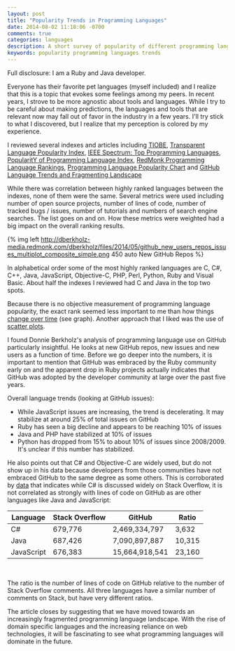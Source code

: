 ```yaml
---
layout: post
title: "Popularity Trends in Programming Languages"
date: 2014-08-02 11:18:06 -0700
comments: true
categories: languages
description: A short survey of popularity of different programming languages
keywords: popularity programming languages trends
---
```

Full disclosure: I am a Ruby and Java developer. 

Everyone has their favorite pet languages (myself included) and I realize that this is a topic that evokes some feelings among my peers. In recent years, I strove to be more agnostic about tools and languages. While I try to be careful about making predictions, the languages and tools that are relevant now may fall out of favor in the industry in a few years. I'll try stick to what I discovered, but I realize that my perception is colored by my experience.

I reviewed several indexes and articles including [TIOBE](http://www.tiobe.com/index.php/content/paperinfo/tpci/index.html), [Transparent Language Popularity Index](http://lang-index.sourceforge.net/), [IEEE Spectrum: Top Programming Languages](http://spectrum.ieee.org/static/interactive-the-top-programming-languages), [PopularitY of Programming Language Index](https://sites.google.com/site/pydatalog/pypl/PyPL-PopularitY-of-Programming-Language), [RedMonk Programming Language Rankings](http://redmonk.com/sogrady/2014/01/22/language-rankings-1-14/), [Programming Language Popularity Chart](http://langpop.corger.nl/) and [GitHub Language Trends and Fragmenting Landscape](http://redmonk.com/dberkholz/2014/05/02/github-language-trends-and-the-fragmenting-landscape/)

While there was correlation between highly ranked languages between the indexes, none of them were the same. Several metrics were used including number of open source projects, number of lines of code, number of tracked bugs / issues, number of tutorials and numbers of search engine searches. The list goes on and on. How these metrics were weighted had a big impact on the overall ranking results. 

{% img left http://dberkholz-media.redmonk.com/dberkholz/files/2014/05/github_new_users_repos_issues_multiplot_composite_simple.png 450 auto New GitHub Repos %}

In alphabetical order some of the most highly ranked languages are C, C#, C++, Java, JavaScript, Objective-C, PHP, Perl, Python, Ruby and Visual Basic. About half the indexes I reviewed had C and Java in the top two spots. 

<!-- more -->

Because there is no objective measurement of programming language popularity, the exact rank seemed less important to me than how things [change over time](http://redmonk.com/dberkholz/2014/05/02/github-language-trends-and-the-fragmenting-landscape/) (see graph). Another approach that I liked was the use of [scatter plots](http://sogrady-media.redmonk.com/sogrady/files/2014/01/lang-rank-114-wm.png).

I found Donnie Berkholz's analysis of programming language use on GitHub particularly insightful. He looks at new GitHub repos, new issues and new users as a function of time. Before we go deeper into the numbers, it is important to mention that GitHub was embraced by the Ruby community early on and the apparent drop in Ruby projects actually indicates that GitHub was adopted by the developer community at large over the past five years. 

Overall language trends (looking at GitHub issues):

- While JavaScript issues are increasing, the trend is decelerating. It may stabilize at around 25% of total issues on GitHub
- Ruby has seen a big decline and appears to be reaching 10% of issues
- Java and PHP have stabilized at 10% of issues
- Python has dropped from 15% to about 10% of issues since 2008/2009. It's unclear if this number has stabilized.

He also points out that C# and Objective-C are widely used, but do not show up in his data because developers from those communities have not embraced GitHub to the same degree as some others. This is corroborated by [data](http://langpop.corger.nl/) that indicates while C# is discussed widely on Stack Overflow, it is not correlated as strongly with lines of code on GitHub as are other languages like Java and JavaScript:

Language    | Stack Overflow | GitHub          | Ratio
----------- | -------------- | ----------------|-------
C#          | 679,776        | 2,469,334,797   | 3,632
Java        | 687,426        | 7,090,897,887   | 10,315
JavaScript  | 676,383        | 15,664,918,541  | 23,160
<br/>

The ratio is the number of lines of code on GitHub relative to the number of Stack Overflow comments. All three languages have a similar number of comments on Stack, but have very different ratios. 

The article closes by suggesting that we have moved towards an increasingly fragmented programming language landscape. With the rise of domain specific languages and the increasing reliance on web technologies, it will be fascinating to see what programming languages will dominate in the future.
